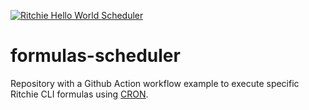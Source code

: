 [![Ritchie Hello World Scheduler](https://github.com/GuillaumeFalourd/formulas-scheduler/actions/workflows/formula-scheduler.yml/badge.svg)](https://github.com/GuillaumeFalourd/formulas-scheduler/actions/workflows/formula-scheduler.yml)

# formulas-scheduler

Repository with a Github Action workflow example to execute specific Ritchie CLI formulas using [CRON](https://crontab.guru/#*_*_*_*_*).
